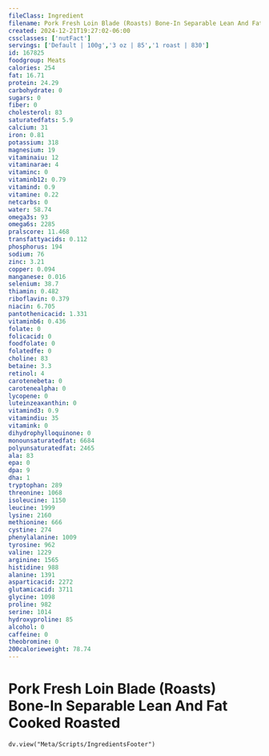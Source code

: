 ```yaml
---
fileClass: Ingredient
filename: Pork Fresh Loin Blade (Roasts) Bone-In Separable Lean And Fat Cooked Roasted
created: 2024-12-21T19:27:02-06:00
cssclasses: ['nutFact']
servings: ['Default | 100g','3 oz | 85','1 roast | 830']
id: 167825
foodgroup: Meats
calories: 254
fat: 16.71
protein: 24.29
carbohydrate: 0
sugars: 0
fiber: 0
cholesterol: 83
saturatedfats: 5.9
calcium: 31
iron: 0.81
potassium: 318
magnesium: 19
vitaminaiu: 12
vitaminarae: 4
vitaminc: 0
vitaminb12: 0.79
vitamind: 0.9
vitamine: 0.22
netcarbs: 0
water: 58.74
omega3s: 93
omega6s: 2285
pralscore: 11.468
transfattyacids: 0.112
phosphorus: 194
sodium: 76
zinc: 3.21
copper: 0.094
manganese: 0.016
selenium: 38.7
thiamin: 0.482
riboflavin: 0.379
niacin: 6.705
pantothenicacid: 1.331
vitaminb6: 0.436
folate: 0
folicacid: 0
foodfolate: 0
folatedfe: 0
choline: 83
betaine: 3.3
retinol: 4
carotenebeta: 0
carotenealpha: 0
lycopene: 0
luteinzeaxanthin: 0
vitamind3: 0.9
vitamindiu: 35
vitamink: 0
dihydrophylloquinone: 0
monounsaturatedfat: 6684
polyunsaturatedfat: 2465
ala: 83
epa: 0
dpa: 9
dha: 1
tryptophan: 289
threonine: 1068
isoleucine: 1150
leucine: 1999
lysine: 2160
methionine: 666
cystine: 274
phenylalanine: 1009
tyrosine: 962
valine: 1229
arginine: 1565
histidine: 988
alanine: 1391
asparticacid: 2272
glutamicacid: 3711
glycine: 1098
proline: 982
serine: 1014
hydroxyproline: 85
alcohol: 0
caffeine: 0
theobromine: 0
200calorieweight: 78.74
---
```


# Pork Fresh Loin Blade (Roasts) Bone-In Separable Lean And Fat Cooked Roasted

```dataviewjs
dv.view("Meta/Scripts/IngredientsFooter")
```